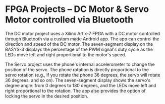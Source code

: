 # FPGA Projects – DC Motor & Servo Motor controlled via Bluetooth

The DC motor project uses a Xilinx Artix-7 FPGA with a DC motor controlled through Bluetooth via a custom made Android app.  The app can control the direction and speed of the DC motor.  The seven-segment display on the BASYS-3 displays the percentage of the PWM signal's duty cycle as the LEDs move left and right proportional to the motor's speed.  

The Servo project uses the phone's internal accelerometer to change the position of the servo.  The phone rotation is directly proportional to the servo rotation (e.g., if you rotate the phone 36 degrees, the servo will rotate 36 degrees, and so on).  The seven-segment display shows the servo's degree angle: from 0 degrees to 180 degrees, and the LEDs move left and right proportional to the rotation.  The app also provides the option of locking the servo in the desired position.  
